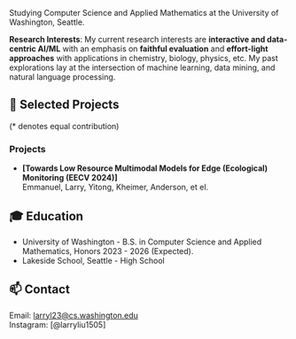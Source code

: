 
Studying Computer Science and Applied Mathematics at the University of Washington, Seattle.

**Research Interests**: My current research interests are **interactive and data-centric AI/ML** with an emphasis on **faithful evaluation** and **effort-light approaches** with applications in chemistry, biology, physics, etc. My past explorations lay at the intersection of machine learning, data mining, and natural language processing.


## 📝 Selected Projects
(\* denotes equal contribution)

### Projects
- **[Towards Low Resource Multimodal Models for Edge (Ecological) Monitoring (EECV 2024)]**
<br>Emmanuel, Larry, Yitong, Kheimer, Anderson, et el.

<!-- - **[Productivity Monitoring]**
<br> -->


## 🎓 Education
- University of Washington - B.S. in Computer Science and Applied Mathematics, Honors 2023 - 2026 (Expected). 
- Lakeside School, Seattle - High School 

<!-- ## 👨‍💻 Industrial Experience
- Microsoft Research (Redmond) - Research Intern
<br> 2023.06-2023.9
<br> Supervised by Dr. [Chi Wang](https://www.microsoft.com/en-us/research/people/chiw/) and Dr. [Ahmed H. Awadallah](https://www.microsoft.com/en-us/research/people/hassanam/).
- Microsoft Research (Asia) - Star Bridge Research Assistant
<br> 2020.09-2021.12
<br> Supervised by Dr. [Yujing Wang](https://scholar.google.com/citations?user=YgL4rywAAAAJ&hl=en).
- ByteDance AI Lab - Research Intern
<br> 2020.04-2020.09
<br> Supervised by Prof. [Lei Li](https://lileicc.github.io/).

## 🏅 Awards
- Jane Street Graduate Research Fellowship Honorable Mention
- CRA Outstanding Undergraduate Researcher Honorable Mention
- ICDM'20 Best Paper Award
- ICDM'19 Student Travel Award
- UIUC James Scholar Preble Research Award
- UIUC John R. Pasta Outstanding Undergraduate Award -->


## 📫 Contact
Email: larryl23@cs.washington.edu
<br>Instagram: [@larryliu1505]
